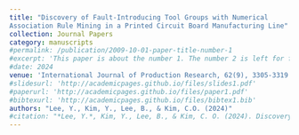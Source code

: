 ```yaml
---
title: "Discovery of Fault-Introducing Tool Groups with Numerical
Association Rule Mining in a Printed Circuit Board Manufacturing Line"
collection: Journal Papers
category: manuscripts
#permalink: /publication/2009-10-01-paper-title-number-1
#excerpt: 'This paper is about the number 1. The number 2 is left for future work.'
#date: 2024
venue: 'International Journal of Production Research, 62(9), 3305-3319.'
#slidesurl: 'http://academicpages.github.io/files/slides1.pdf'
#paperurl: 'http://academicpages.github.io/files/paper1.pdf'
#bibtexurl: 'http://academicpages.github.io/files/bibtex1.bib'
authors: "Lee, Y., Kim, Y., Lee, B., & Kim, C.O. (2024)"
#citation: "*Lee, Y.*, Kim, Y., Lee, B., & Kim, C. O. (2024). Discovery of fault-introducing tool groups with a numerical association rule mining method in a printed circuit board production line. #International Journal of Production Research, 62(9), 3305-3319."
---
```


